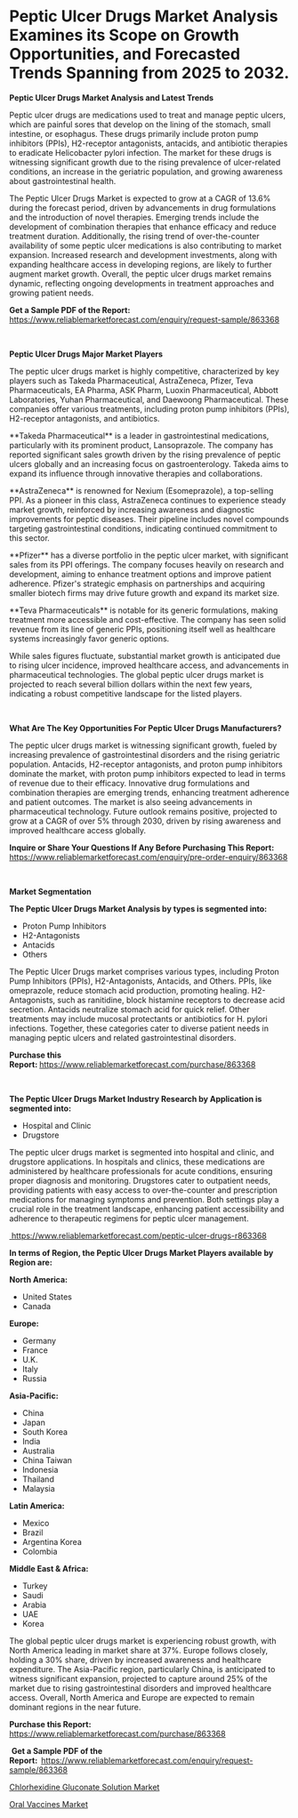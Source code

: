 <p><h1>Peptic Ulcer Drugs Market Analysis Examines its Scope on Growth Opportunities, and Forecasted Trends Spanning from 2025 to 2032.</h1></p><p><strong>Peptic Ulcer Drugs Market Analysis and Latest Trends</strong></p>
<p><p>Peptic ulcer drugs are medications used to treat and manage peptic ulcers, which are painful sores that develop on the lining of the stomach, small intestine, or esophagus. These drugs primarily include proton pump inhibitors (PPIs), H2-receptor antagonists, antacids, and antibiotic therapies to eradicate Helicobacter pylori infection. The market for these drugs is witnessing significant growth due to the rising prevalence of ulcer-related conditions, an increase in the geriatric population, and growing awareness about gastrointestinal health.</p><p>The Peptic Ulcer Drugs Market is expected to grow at a CAGR of 13.6% during the forecast period, driven by advancements in drug formulations and the introduction of novel therapies. Emerging trends include the development of combination therapies that enhance efficacy and reduce treatment duration. Additionally, the rising trend of over-the-counter availability of some peptic ulcer medications is also contributing to market expansion. Increased research and development investments, along with expanding healthcare access in developing regions, are likely to further augment market growth. Overall, the peptic ulcer drugs market remains dynamic, reflecting ongoing developments in treatment approaches and growing patient needs.</p></p>
<p><strong>Get a Sample PDF of the Report:&nbsp;</strong> <a href="https://www.reliablemarketforecast.com/enquiry/request-sample/863368?utm_campaign=1998&utm_medium=2&utm_source=Github&utm_content=ia&utm_term=08032025&utm_id=peptic-ulcer-drugs">https://www.reliablemarketforecast.com/enquiry/request-sample/863368</a></p>
<p>&nbsp;</p>
<p><strong>Peptic Ulcer Drugs Major Market Players</strong></p>
<p><p>The peptic ulcer drugs market is highly competitive, characterized by key players such as Takeda Pharmaceutical, AstraZeneca, Pfizer, Teva Pharmaceuticals, EA Pharma, ASK Pharm, Luoxin Pharmaceutical, Abbott Laboratories, Yuhan Pharmaceutical, and Daewoong Pharmaceutical. These companies offer various treatments, including proton pump inhibitors (PPIs), H2-receptor antagonists, and antibiotics.</p><p>**Takeda Pharmaceutical** is a leader in gastrointestinal medications, particularly with its prominent product, Lansoprazole. The company has reported significant sales growth driven by the rising prevalence of peptic ulcers globally and an increasing focus on gastroenterology. Takeda aims to expand its influence through innovative therapies and collaborations.</p><p>**AstraZeneca** is renowned for Nexium (Esomeprazole), a top-selling PPI. As a pioneer in this class, AstraZeneca continues to experience steady market growth, reinforced by increasing awareness and diagnostic improvements for peptic diseases. Their pipeline includes novel compounds targeting gastrointestinal conditions, indicating continued commitment to this sector.</p><p>**Pfizer** has a diverse portfolio in the peptic ulcer market, with significant sales from its PPI offerings. The company focuses heavily on research and development, aiming to enhance treatment options and improve patient adherence. Pfizer's strategic emphasis on partnerships and acquiring smaller biotech firms may drive future growth and expand its market size.</p><p>**Teva Pharmaceuticals** is notable for its generic formulations, making treatment more accessible and cost-effective. The company has seen solid revenue from its line of generic PPIs, positioning itself well as healthcare systems increasingly favor generic options.</p><p>While sales figures fluctuate, substantial market growth is anticipated due to rising ulcer incidence, improved healthcare access, and advancements in pharmaceutical technologies. The global peptic ulcer drugs market is projected to reach several billion dollars within the next few years, indicating a robust competitive landscape for the listed players.</p></p>
<p>&nbsp;</p>
<p><strong>What Are The Key Opportunities For Peptic Ulcer Drugs Manufacturers?</strong></p>
<p><p>The peptic ulcer drugs market is witnessing significant growth, fueled by increasing prevalence of gastrointestinal disorders and the rising geriatric population. Antacids, H2-receptor antagonists, and proton pump inhibitors dominate the market, with proton pump inhibitors expected to lead in terms of revenue due to their efficacy. Innovative drug formulations and combination therapies are emerging trends, enhancing treatment adherence and patient outcomes. The market is also seeing advancements in pharmaceutical technology. Future outlook remains positive, projected to grow at a CAGR of over 5% through 2030, driven by rising awareness and improved healthcare access globally.</p></p>
<p><strong>Inquire or Share Your Questions If Any Before Purchasing This Report:</strong> <a href="https://www.reliablemarketforecast.com/enquiry/pre-order-enquiry/863368?utm_campaign=1998&utm_medium=2&utm_source=Github&utm_content=ia&utm_term=08032025&utm_id=peptic-ulcer-drugs">https://www.reliablemarketforecast.com/enquiry/pre-order-enquiry/863368</a></p>
<p>&nbsp;</p>
<p><strong>Market Segmentation</strong></p>
<p><strong>The Peptic Ulcer Drugs Market Analysis by types is segmented into:</strong></p>
<p><ul><li>Proton Pump Inhibitors</li><li>H2-Antagonists</li><li>Antacids</li><li>Others</li></ul></p>
<p><p>The Peptic Ulcer Drugs market comprises various types, including Proton Pump Inhibitors (PPIs), H2-Antagonists, Antacids, and Others. PPIs, like omeprazole, reduce stomach acid production, promoting healing. H2-Antagonists, such as ranitidine, block histamine receptors to decrease acid secretion. Antacids neutralize stomach acid for quick relief. Other treatments may include mucosal protectants or antibiotics for H. pylori infections. Together, these categories cater to diverse patient needs in managing peptic ulcers and related gastrointestinal disorders.</p></p>
<p><strong>Purchase this Report:&nbsp;</strong><a href="https://www.reliablemarketforecast.com/purchase/863368?utm_campaign=1998&utm_medium=2&utm_source=Github&utm_content=ia&utm_term=08032025&utm_id=peptic-ulcer-drugs">https://www.reliablemarketforecast.com/purchase/863368</a></p>
<p>&nbsp;</p>
<p><strong>The Peptic Ulcer Drugs Market Industry Research by Application is segmented into:</strong></p>
<p><ul><li>Hospital and Clinic</li><li>Drugstore</li></ul></p>
<p><p>The peptic ulcer drugs market is segmented into hospital and clinic, and drugstore applications. In hospitals and clinics, these medications are administered by healthcare professionals for acute conditions, ensuring proper diagnosis and monitoring. Drugstores cater to outpatient needs, providing patients with easy access to over-the-counter and prescription medications for managing symptoms and prevention. Both settings play a crucial role in the treatment landscape, enhancing patient accessibility and adherence to therapeutic regimens for peptic ulcer management.</p></p>
<p><a href="https://www.reliablemarketforecast.com/peptic-ulcer-drugs-r863368?utm_campaign=1998&utm_medium=2&utm_source=Github&utm_content=ia&utm_term=08032025&utm_id=peptic-ulcer-drugs">&nbsp;https://www.reliablemarketforecast.com/peptic-ulcer-drugs-r863368</a></p>
<p><strong>In terms of Region, the Peptic Ulcer Drugs Market Players available by Region are:</strong></p>
<p>
    <p> <strong> North America: </strong>
        <ul>
            <li>United States</li>
            <li>Canada</li>
        </ul>
        </p> 
    <p> <strong> Europe: </strong>
        <ul>
            <li>Germany</li>
            <li>France</li>
            <li>U.K.</li>
            <li>Italy</li>
            <li>Russia</li>
        </ul>
        </p> 
    <p> <strong> Asia-Pacific: </strong>
        <ul>
            <li>China</li>
            <li>Japan</li>
            <li>South Korea</li>
            <li>India</li>
            <li>Australia</li>
            <li>China Taiwan</li>
            <li>Indonesia</li>
            <li>Thailand</li>
            <li>Malaysia</li>
        </ul>
        </p> 
    <p> <strong> Latin America: </strong>
        <ul>
            <li>Mexico</li>
            <li>Brazil</li>
            <li>Argentina Korea</li>
            <li>Colombia</li>
        </ul>
        </p> 
    <p> <strong> Middle East & Africa: </strong>
        <ul>
            <li>Turkey</li>
            <li>Saudi</li>
            <li>Arabia</li>
            <li>UAE</li>
            <li>Korea</li>
        </ul>
    </p>
    </p>
<p><p>The global peptic ulcer drugs market is experiencing robust growth, with North America leading in market share at 37%. Europe follows closely, holding a 30% share, driven by increased awareness and healthcare expenditure. The Asia-Pacific region, particularly China, is anticipated to witness significant expansion, projected to capture around 25% of the market due to rising gastrointestinal disorders and improved healthcare access. Overall, North America and Europe are expected to remain dominant regions in the near future.</p></p>
<p><strong>Purchase this Report: </strong><a href="https://www.reliablemarketforecast.com/purchase/863368?utm_campaign=1998&utm_medium=2&utm_source=Github&utm_content=ia&utm_term=08032025&utm_id=peptic-ulcer-drugs">https://www.reliablemarketforecast.com/purchase/863368</a></p>
<p>&nbsp;<strong>Get a Sample PDF of the Report:&nbsp;&nbsp;</strong><a href="https://www.reliablemarketforecast.com/enquiry/request-sample/863368?utm_campaign=1998&utm_medium=2&utm_source=Github&utm_content=ia&utm_term=08032025&utm_id=peptic-ulcer-drugs">https://www.reliablemarketforecast.com/enquiry/request-sample/863368</a></p>
<p><strong></strong></p>
<p><p><a href="https://github.com/dringals/Market-Research-Report-List-6/blob/main/chlorhexidine-gluconate-solution-market.md?utm_campaign=1998&utm_medium=2&utm_source=Github&utm_content=ia&utm_term=08032025&utm_id=peptic-ulcer-drugs">Chlorhexidine Gluconate Solution Market</a></p><p><a href="https://github.com/mharielmesa/Market-Research-Report-List-5/blob/main/oral-vaccines-market.md?utm_campaign=1998&utm_medium=2&utm_source=Github&utm_content=ia&utm_term=08032025&utm_id=peptic-ulcer-drugs">Oral Vaccines Market</a></p></p>